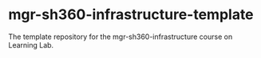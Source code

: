 # mgr-sh360-infrastructure-template
The template repository for the mgr-sh360-infrastructure course on Learning Lab.

